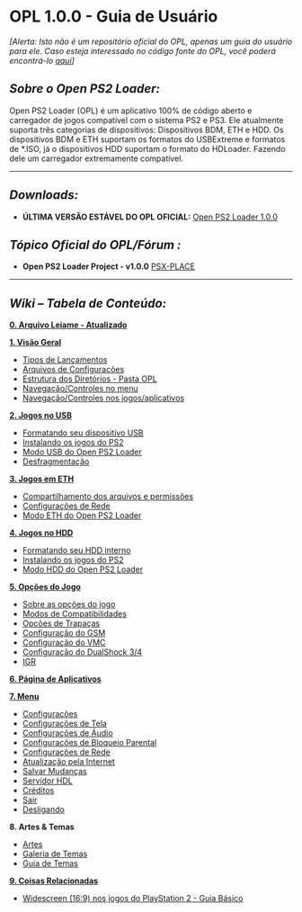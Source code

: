 # OPL 1.0.0 - Guia de Usuário

*[Alerta: Isto não é um repositório oficial do OPL, apenas um guia do
usuário para ele. Caso esteja interessado no código fonte do OPL, você
poderá encontrá-lo [aqui](https://github.com/ps2homebrew/Open-PS2-Loader)]*

## *Sobre o Open PS2 Loader:*

Open PS2 Loader (OPL) é um aplicativo 100% de código aberto e carregador
de jogos compatível com o sistema PS2 e PS3. Ele atualmente suporta três
categorias de dispositivos: Dispositivos BDM, ETH e HDD. Os dispositivos BDM e ETH suportam os formatos do
USBExtreme e formatos de \*.ISO, já o dispositivos HDD suportam o
formato do HDLoader. Fazendo dele um carregador extremamente compatível.

<hr>

## *Downloads:*

*   **ÚLTIMA VERSÃO ESTÁVEL DO OPL OFICIAL:** [Open PS2 Loader 1.0.0](https://github.com/ps2homebrew/Open-PS2-Loader/releases/download/v1.0.0/OPNPS2LD-v1.0.0.7z)

## *Tópico Oficial do OPL/Fórum :*

*   **Open PS2 Loader Project - v1.0.0**
    [PSX-PLACE](https://www.psx-place.com/threads/open-ps2-loader.13415/)

<hr>

## *Wiki – Tabela de Conteúdo:*

**[0. Arquivo Leiame - Atualizado](https://github.com/ps2homebrew/Open-PS2-Loader/blob/master/README.md)**

**[1. Visão Geral](./overview.html)**

* [Tipos de Lançamentos](./overview.html#opl-overview)
* [Arquivos de Configurações](./tree-structure.html#opl-configuration-files)
* [Estrutura dos Diretórios - Pasta OPL](./tree-structure.html#directory-structure)
* [Navegação/Controles no menu](./nav-controls.html#navigationcontrols)
* [Navegação/Controles nos jogos/aplicativos](./nav-controls.html#in-the-games-apps-pages)

**[2. Jogos no USB](./usb-mode.html)**

* [Formatando seu dispositivo USB](./usb-mode.html#formating-your-usb-device)
* [Instalando os jogos do PS2](./usb-mode.html#installing-ps2-games)
* [Modo USB do Open PS2 Loader](./usb-mode.html#opl-usb-mode)
* [Desfragmentação](./usb-mode.html#defragmentation)

**[3. Jogos em ETH](./eth-mode.html)**

* [Compartilhamento dos arquivos e permissões](./eth-mode.html#eth-mode)
* [Configurações de Rede](./network-config.html)
* [Modo ETH do Open PS2 Loader](./eth-mode.html#opl-eth-mode)

**[4. Jogos no HDD](./hdd-mode.html)**

* [Formatando seu HDD interno](./hdd-mode.html#formatting-your-internal-hdd)
* [Instalando os jogos do PS2](./hdd-mode.html#installing-ps2-games)
* [Modo HDD do Open PS2 Loader](./hdd-mode.html#opl-hdd-mode)

**[5. Opções do Jogo](./game-settings.html)**

* [Sobre as opções do jogo](./game-settings.html#game-settings-screen)
* [Modos de Compatibilidades](./compatibility-settings.html)
* [Opções de Trapaças](./cheat-settings.html)
* [Configuração do GSM](./gsm-settings.html)
* [Configuração do VMC](./vmc-settings.html)
* [Configuração do DualShock 3/4](./pademu-settings.html)
* [IGR](./igr.html)

**[6. Página de Aplicativos](./apps-page.html)**

**[7. Menu](./menu.html)**

* [Configurações](./settings.html)
* [Configurações de Tela](./display-settings.html)
* [Configurações de Áudio](./audio-settings.html)
* [Configurações de Bloqueio Parental](./parental-settings.html)
* [Configurações de Rede](./network-config.html)
* [Atualização pela Internet](./network-update.html)
* [Salvar Mudanças](./menu.html)
* [Servidor HDL](./hdl-server.html)
* [Créditos](./menu.html)
* [Sair](./menu.html)
* [Desligando](./menu.html)

**8. Artes & Temas**

* [Artes](./art.html)
* [Galeria de Temas](./theme-gallery.html)
* [Guia de Temas](./theme-guide.html)

**[9. Coisas Relacionadas](./related.html)**

* [Widescreen (16:9) nos jogos do PlayStation 2 - Guia Básico](./widescreen.html)
